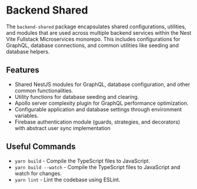 # Backend Shared

The `backend-shared` package encapsulates shared configurations, utilities, and modules that are used across multiple backend services within the Nest Vite Fullstack Microservices monorepo. This includes configurations for GraphQL, database connections, and common utilities like seeding and database helpers.

## Features

- Shared NestJS modules for GraphQL, database configuration, and other common functionalities.
- Utility functions for database seeding and clearing.
- Apollo server complexity plugin for GraphQL performance optimization.
- Configurable application and database settings through environment variables.
- Firebase authentication module (guards, strategies, and decorators) with abstract user sync implementation

## Useful Commands

- `yarn build` - Compile the TypeScript files to JavaScript.
- `yarn build --watch` - Compile the TypeScript files to JavaScript and watch for changes.
- `yarn lint` - Lint the codebase using ESLint.
